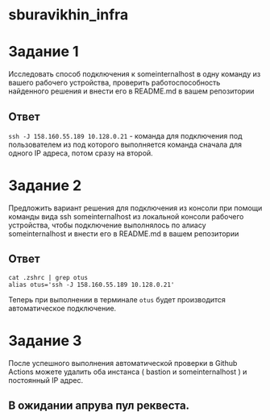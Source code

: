 # sburavikhin_infra

# Задание 1
Исследовать способ подключения к someinternalhost в одну
команду из вашего рабочего устройства, проверить работоспособность
найденного решения и внести его в README.md в вашем репозитории

## Ответ

`ssh -J 158.160.55.189 10.128.0.21` - команда для подключения под пользователем из под которого выполняется команда сначала для одного IP адреса, потом сразу на второй.

# Задание 2
Предложить вариант решения для подключения из консоли при помощи команды вида ssh someinternalhost из локальной консоли рабочего устройства, чтобы подключение выполнялось по алиасу someinternalhost и внести его в README.md в вашем репозитории

## Ответ

```
cat .zshrc | grep otus
alias otus='ssh -J 158.160.55.189 10.128.0.21'
```

Теперь при выполнении в терминале `otus` будет производится автоматическое подключение.

# Задание 3

После успешного выполнения автоматической проверки в
Github Actions можете удалить оба инстанса ( bastion и
someinternalhost ) и постоянный IP адрес.

## В ожидании апрува пул реквеста.